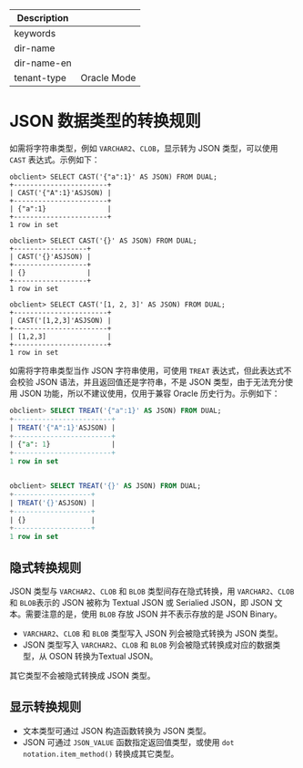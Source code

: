 | Description   |                 |
|---------------|-----------------|
| keywords      |                 |
| dir-name      |                 |
| dir-name-en   |                 |
| tenant-type   | Oracle Mode     |

# JSON 数据类型的转换规则

如需将字符串类型，例如 `VARCHAR2`、`CLOB`，显示转为 JSON 类型，可以使用 `CAST` 表达式。示例如下：

```shell
obclient> SELECT CAST('{"a":1}' AS JSON) FROM DUAL;
+-----------------------+
| CAST('{"A":1}'ASJSON) |
+-----------------------+
| {"a":1}               |
+-----------------------+
1 row in set

obclient> SELECT CAST('{}' AS JSON) FROM DUAL;
+------------------+
| CAST('{}'ASJSON) |
+------------------+
| {}               |
+------------------+
1 row in set

obclient> SELECT CAST('[1, 2, 3]' AS JSON) FROM DUAL;
+-----------------------+
| CAST('[1,2,3]'ASJSON) |
+-----------------------+
| [1,2,3]               |
+-----------------------+
1 row in set
```

如需将字符串类型当作 JSON 字符串使用，可使用 `TREAT` 表达式，但此表达式不会校验 JSON 语法，并且返回值还是字符串，不是 JSON 类型，由于无法充分使用 JSON 功能，所以不建议使用，仅用于兼容 Oracle 历史行为。示例如下：

```sql
obclient> SELECT TREAT('{"a":1}' AS JSON) FROM DUAL;
+------------------------+
| TREAT('{"A":1}'ASJSON) |
+------------------------+
| {"a": 1}               |
+------------------------+
1 row in set


obclient> SELECT TREAT('{}' AS JSON) FROM DUAL;
+-------------------+
| TREAT('{}'ASJSON) |
+-------------------+
| {}                |
+-------------------+
1 row in set
```

## 隐式转换规则

JSON 类型与 `VARCHAR2`、`CLOB` 和 `BLOB` 类型间存在隐式转换，用 `VARCHAR2`、`CLOB` 和 `BLOB`表示的 JSON 被称为 Textual JSON 或 Serialied JSON，即 JSON 文本。需要注意的是，使用 `BLOB` 存放 JSON 并不表示存放的是 JSON Binary。

- `VARCHAR2`、`CLOB` 和 `BLOB` 类型写入 JSON 列会被隐式转换为 JSON 类型。
- JSON 类型写入 `VARCHAR2`、`CLOB` 和 `BLOB` 列会被隐式转换成对应的数据类型，从 OSON 转换为Textual JSON。

其它类型不会被隐式转换成 JSON 类型。

## 显示转换规则

- 文本类型可通过 JSON 构造函数转换为 JSON 类型。
- JSON 可通过 `JSON_VALUE` 函数指定返回值类型，或使用 `dot notation.item_method()` 转换成其它类型。
